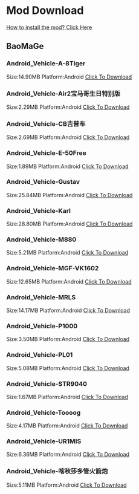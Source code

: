 # Mod Download

[How to install the mod? Click Here](https://github.com/Doreamonsky/Panzer-War-Lit-Mod)
## BaoMaGe

### Android_Vehicle-A-8Tiger


Size:14.90MB
Platform:Android
[Click To Download](https://github.com/Doreamonsky/Panzer-War-Mod-Storage/blob/master/BaoMaGe/Android_Vehicle-A-8Tiger.modpack?raw=true)

### Android_Vehicle-Air2宝马哥生日特别版


Size:2.29MB
Platform:Android
[Click To Download](https://github.com/Doreamonsky/Panzer-War-Mod-Storage/blob/master/BaoMaGe/Android_Vehicle-Air2宝马哥生日特别版.modpack?raw=true)

### Android_Vehicle-CB吉普车


Size:2.69MB
Platform:Android
[Click To Download](https://github.com/Doreamonsky/Panzer-War-Mod-Storage/blob/master/BaoMaGe/Android_Vehicle-CB吉普车.modpack?raw=true)

### Android_Vehicle-E-50Free


Size:1.89MB
Platform:Android
[Click To Download](https://github.com/Doreamonsky/Panzer-War-Mod-Storage/blob/master/BaoMaGe/Android_Vehicle-E-50Free.modpack?raw=true)

### Android_Vehicle-Gustav


Size:25.84MB
Platform:Android
[Click To Download](https://github.com/Doreamonsky/Panzer-War-Mod-Storage/blob/master/BaoMaGe/Android_Vehicle-Gustav.modpack?raw=true)

### Android_Vehicle-Karl


Size:28.80MB
Platform:Android
[Click To Download](https://github.com/Doreamonsky/Panzer-War-Mod-Storage/blob/master/BaoMaGe/Android_Vehicle-Karl.modpack?raw=true)

### Android_Vehicle-M880


Size:5.21MB
Platform:Android
[Click To Download](https://github.com/Doreamonsky/Panzer-War-Mod-Storage/blob/master/BaoMaGe/Android_Vehicle-M880.modpack?raw=true)

### Android_Vehicle-MGF-VK1602


Size:12.65MB
Platform:Android
[Click To Download](https://github.com/Doreamonsky/Panzer-War-Mod-Storage/blob/master/BaoMaGe/Android_Vehicle-MGF-VK1602.modpack?raw=true)

### Android_Vehicle-MRLS


Size:14.17MB
Platform:Android
[Click To Download](https://github.com/Doreamonsky/Panzer-War-Mod-Storage/blob/master/BaoMaGe/Android_Vehicle-MRLS.modpack?raw=true)

### Android_Vehicle-P1000


Size:3.50MB
Platform:Android
[Click To Download](https://github.com/Doreamonsky/Panzer-War-Mod-Storage/blob/master/BaoMaGe/Android_Vehicle-P1000.modpack?raw=true)

### Android_Vehicle-PL01


Size:5.08MB
Platform:Android
[Click To Download](https://github.com/Doreamonsky/Panzer-War-Mod-Storage/blob/master/BaoMaGe/Android_Vehicle-PL01.modpack?raw=true)

### Android_Vehicle-STR9040


Size:1.67MB
Platform:Android
[Click To Download](https://github.com/Doreamonsky/Panzer-War-Mod-Storage/blob/master/BaoMaGe/Android_Vehicle-STR9040.modpack?raw=true)

### Android_Vehicle-Toooog


Size:4.17MB
Platform:Android
[Click To Download](https://github.com/Doreamonsky/Panzer-War-Mod-Storage/blob/master/BaoMaGe/Android_Vehicle-Toooog.modpack?raw=true)

### Android_Vehicle-UR1MIS


Size:6.36MB
Platform:Android
[Click To Download](https://github.com/Doreamonsky/Panzer-War-Mod-Storage/blob/master/BaoMaGe/Android_Vehicle-UR1MIS.modpack?raw=true)

### Android_Vehicle-喀秋莎多管火箭炮


Size:5.11MB
Platform:Android
[Click To Download](https://github.com/Doreamonsky/Panzer-War-Mod-Storage/blob/master/BaoMaGe/Android_Vehicle-喀秋莎多管火箭炮.modpack?raw=true)

